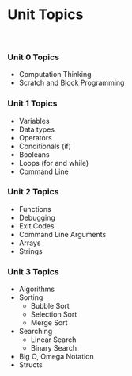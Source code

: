 # Unit Topics
&nbsp;  

### Unit 0 Topics

- Computation Thinking
- Scratch and Block Programming

### Unit 1 Topics

- Variables
- Data types
- Operators
- Conditionals (if)
- Booleans
- Loops (for and while)
- Command Line

### Unit 2 Topics

- Functions
- Debugging
- Exit Codes
- Command Line Arguments
- Arrays
- Strings

### Unit 3 Topics

- Algorithms
- Sorting
  - Bubble Sort
  - Selection Sort
  - Merge Sort
- Searching
  - Linear Search
  - Binary Search
- Big O, Omega Notation
- Structs
